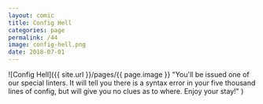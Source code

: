 ```yaml
---
layout: comic
title: Config Hell
categories: page
permalink: /44
image: config-hell.png
date: 2018-07-01
---
```


![Config Hell]({{ site.url }}/pages/{{ page.image }} "You'll be issued one of our special linters. It will tell you there is a syntax error in your five thousand lines of config, but will give you no clues as to where. Enjoy your stay!" )